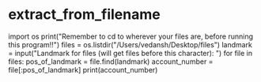 # extract_from_filename
import os  print("Remember to cd to wherever your files are, before running this program!!") files = os.listdir("/Users/vedansh/Desktop/files")  landmark = input("Landmark for files (will get files before this character):     ")  for file in files:     pos_of_landmark = file.find(landmark)     account_number = file[:pos_of_landmark]     print(account_number)
